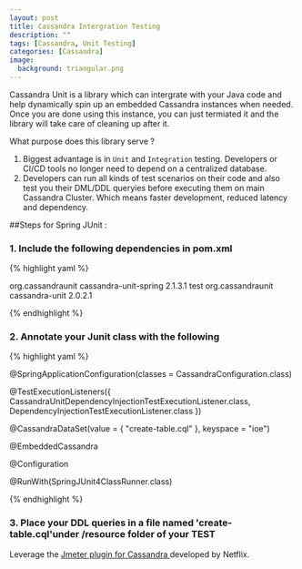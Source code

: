 ```yaml
---
layout: post
title: Cassandra Intergration Testing
description: ""
tags: [Cassandra, Unit Testing]
categories: [Cassandra]
image:
  background: triangular.png
---
```


Cassandra Unit is a library which can intergrate with your Java code and help dynamically spin up an embedded Cassandra instances when needed.
Once you are done using this instance, you can just termiated it and the library will take care of cleaning up after it.

What purpose does this library serve ?

1. Biggest advantage is in `Unit` and `Integration` testing. Developers or CI/CD tools no longer need to depend on a centralized database.
2. Developers can run all kinds of test scenarios on their code and also test you their DML/DDL queryies before executing them on main Cassandra Cluster. Which means faster development, reduced latency and dependency.

##Steps for Spring JUnit :

### 1. Include the following dependencies in pom.xml

{% highlight yaml %}

<!--Cassandra Unit Intergration With Spring -->
<dependency>
     <groupId>org.cassandraunit</groupId>
     <artifactId>cassandra-unit-spring</artifactId>
     <version>2.1.3.1</version>
     <scope>test</scope>
</dependency>

<!--Cassandra Unit Library-->
<dependency>
     <groupId>org.cassandraunit</groupId>
     <artifactId>cassandra-unit</artifactId>
     <version>2.0.2.1</version>
</dependency>

{% endhighlight %}

### 2. Annotate your Junit class with the following

{% highlight yaml %}

@SpringApplicationConfiguration(classes = CassandraConfiguration.class)

@TestExecutionListeners({ CassandraUnitDependencyInjectionTestExecutionListener.class,
DependencyInjectionTestExecutionListener.class })

@CassandraDataSet(value = { "create-table.cql" }, keyspace = "ioe")

@EmbeddedCassandra

@Configuration

@RunWith(SpringJUnit4ClassRunner.class)

{% endhighlight %}


### 3. Place your DDL queries in a file named 'create-table.cql'under /resource folder of your TEST

Leverage the <a href="https://github.com/Netflix/CassJMeter" >Jmeter plugin for Cassandra </a> developed by Netflix.

